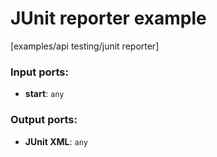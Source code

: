 # JUnit reporter example

[examples/api testing/junit reporter]

### Input ports:

* __start__: `any`


### Output ports:

* __JUnit XML__: `any`


